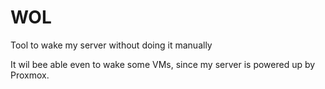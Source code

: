 # WOL
Tool to wake my server without doing it manually 

It wil bee able even to wake some VMs, since my server is powered up  by Proxmox.  